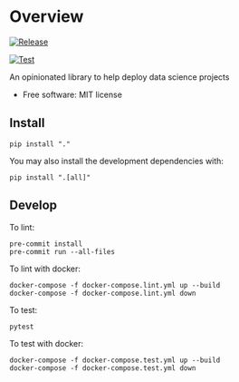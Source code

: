 # Overview

[![Release](https://github.com/pennsignals/dsdk/workflows/release.yml/badge.svg)](https://github.com/pennsignals/dsdk/actions?query=workflow%3Arelease)

[![Test](https://github.com/pennsignals/dsdk/workflows/test.yml/badge.svg)](https://github.com/pennsignals/dsdk/actions?query=workflow%3Atest)

An opinionated library to help deploy data science projects

* Free software: MIT license

## Install

    pip install "."

You may also install the development dependencies with:

    pip install ".[all]"

## Develop

To lint:

    pre-commit install
    pre-commit run --all-files

To lint with docker:

    docker-compose -f docker-compose.lint.yml up --build
    docker-compose -f docker-compose.lint.yml down

To test:

    pytest

To test with docker:

    docker-compose -f docker-compose.test.yml up --build
    docker-compose -f docker-compose.test.yml down

